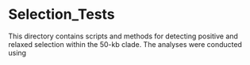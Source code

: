 # Selection_Tests
This directory contains scripts and methods for detecting positive and relaxed selection within the 50-kb clade. The analyses were conducted using
